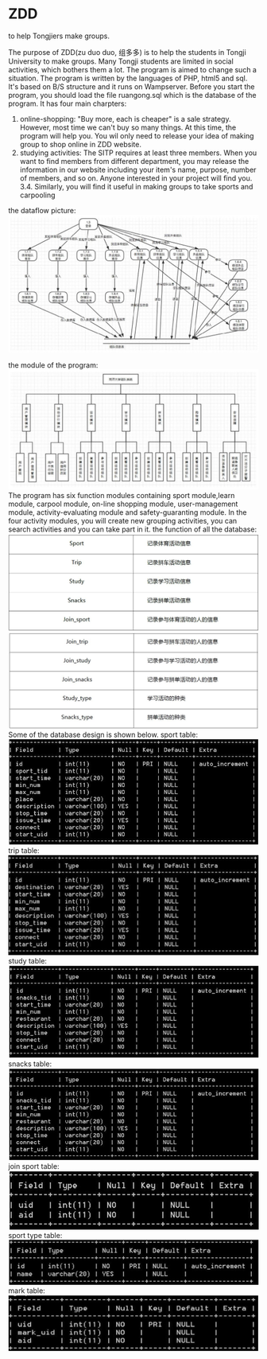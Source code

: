 # ZDD
to help Tongjiers make groups.

  The purpose of ZDD(zu duo duo, 组多多) is to help the students in Tongji University to make groups. Many Tongji
students are limited in social activities, which bothers them a lot. The program is aimed to change such
a situation. The program is written by the languages of PHP, html5 and sql. It's based on B/S structure and it runs
on Wampserver. Before you start the program, you should load the file ruangong.sql which is the database of the program.
It has four main charpters: 

  1. online-shopping: "Buy more, each is cheaper" is a sale strategy. However, most time we can't buy so many
things. At this time, the program will help you. You wil only need to release your idea of making group to
shop online in ZDD website. 
  2. studying activities: The SITP requires at least three members. When you want to find members from different
department, you may release the information in our website including your item's name, purpose, number of members,
and so on. Anyone interested in your project will find you.
  3.4. Similarly, you will find it useful in making groups to take sports and carpooling

the dataflow picture:
![oooops!!](https://github.com/hooser/ZDD/blob/master/pictures/p1.JPG)

the module of the program:
![oooops!!](https://github.com/hooser/ZDD/blob/master/pictures/p_function.JPG)
   The program has six function modules containing sport module,learn module, carpool module, on-line shopping module, 
user-management module, activity-evaluating module and safety-guaranting module. In the four activity modules, you will
create new grouping activities, you can search activities and you can take part in it.
    the function of all the database:
    ![oooops!!](https://github.com/hooser/ZDD/blob/master/pictures/dbf1.JPG)
    ![oooops!!](https://github.com/hooser/ZDD/blob/master/pictures/dbf2.JPG)
    Some of the database design is shown below.
    sport table:
    ![oooops!!](https://github.com/hooser/ZDD/blob/master/pictures/sport_table.JPG)
    trip table:
    ![oooops!!](https://github.com/hooser/ZDD/blob/master/pictures/trip_table.JPG)
    study table:
    ![oooops!!](https://github.com/hooser/ZDD/blob/master/pictures/study_table.JPG)
    snacks table:
    ![oooops!!](https://github.com/hooser/ZDD/blob/master/pictures/snacks_table.JPG)
    join sport table:
    ![oooops!!](https://github.com/hooser/ZDD/blob/master/pictures/join_sport_table.JPG)
    sport type table:
    ![oooops!!](https://github.com/hooser/ZDD/blob/master/pictures/sport_type_table.JPG)
    mark table:
    ![oooops!!](https://github.com/hooser/ZDD/blob/master/pictures/mark_table.JPG)
